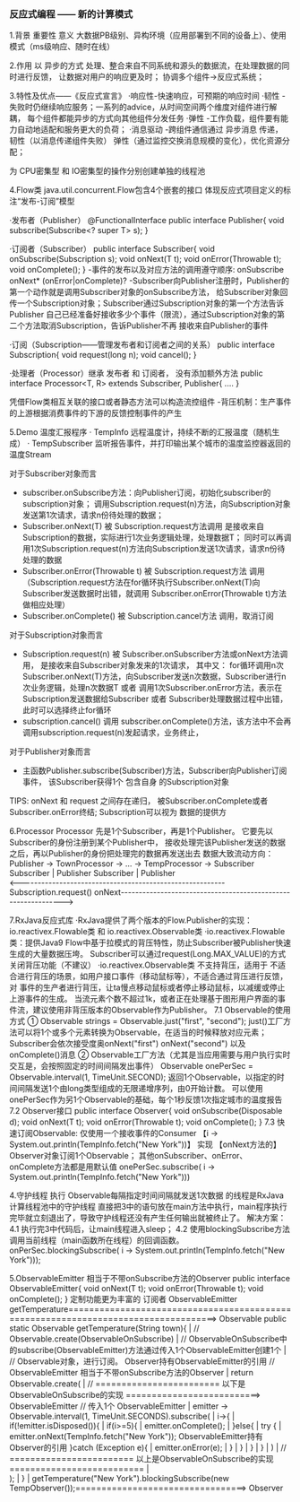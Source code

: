 ### 反应式编程 —— 新的计算模式
1.背景 重要性 意义
大数据PB级别、异构环境（应用部署到不同的设备上）、使用模式（ms级响应、随时在线）

2.作用
以 异步的方式 处理、整合来自不同系统和源头的数据流，在处理数据的同时进行反馈，
让数据对用户的响应更及时；
协调多个组件->反应式系统；

3.特性及优点——《反应式宣言》
·响应性-快速响应，可预期的响应时间
·韧性  -失败时仍继续响应服务；一系列的advice，从时间空间两个维度对组件进行解耦，
       每个组件都能异步的方式向其他组件分发任务
·弹性  -工作负载，组件要有能力自动地适配和服务更大的负荷；
·消息驱动 -跨组件通信通过 异步消息 传递，
 韧性（以消息传递组件失败） 弹性（通过监控交换消息规模的变化），优化资源分配；

为 CPU密集型 和 IO密集型的操作分别创建单独的线程池

4.Flow类 
  java.util.concurrent.Flow包含4个嵌套的接口 体现反应式项目定义的标注“发布-订阅”模型
  
  ·发布者（Publisher）
  @FunctionalInterface
  public interface Publisher<T>{
    void subscribe(Subscribe<? super T> s); 
  }
  
  ·订阅者（Subscriber）
  public interface Subscriber<T>{
    void onSubscribe(Subscription s);
    void onNext(T t);
    void onError(Throwable t);
    void onComplete();
  }
  -事件的发布以及对应方法的调用遵守顺序: onSubscribe onNext* (onError|onComplete)?
  -Subscriber向Publisher注册时，Publisher的第一个动作就是调用Subscriber对象的onSubscribe方法，
   给Subscriber对象回传一个Subscription对象；Subscriber通过Subscription对象的第一个方法告诉Publisher
   自己已经准备好接收多少个事件（限流），通过Subscription对象的第二个方法取消Subscription，告诉Publisher不再
   接收来自Publisher的事件
  
  ·订阅（Subscription——管理发布者和订阅者之间的关系）
  public interface Subscription{
    void request(long n);
    void cancel();
  }
  
  ·处理者（Processor）继承 发布者 和 订阅者， 没有添加额外方法
  public interface Processor<T, R> extends Subscriber<T>, Publisher<R>{
    ....
  }
  
  
  凭借Flow类相互关联的接口或者静态方法可以构造流控组件
  -背压机制：生产事件的上游根据消费事件的下游的反馈控制事件的产生
  
5.Demo 温度汇报程序
 · TempInfo 远程温度计，持续不断的汇报温度（随机生成）
 · TempSubscriber 监听报告事件，并打印输出某个城市的温度监控器返回的温度Stream

对于Subscriber对象而言
- subscriber.onSubscribe方法：向Publisher订阅，初始化subscriber的subscription对象；
  调用Subscription.request(n)方法，向Subscription对象发送第1次请求，请求n份待处理的数据；
- Subscriber.onNext(T) 被 Subscription.request方法调用
  是接收来自Subscription的数据，实际进行1次业务逻辑处理，处理数据T；
  同时可以再调用1次Subscription.request(n)方法向Subscription发送1次请求，请求n份待处理的数据
- Subscriber.onError(Throwable t) 被 Subscription.request方法 调用
 （Subscription.request方法在for循环执行Subscriber.onNext(T)向Subscriber发送数据时出错，就调用
  Subscriber.onError(Throwable t)方法做相应处理）
- Subscriber.onComplete() 被 Subscription.cancel方法 调用，取消订阅

对于Subscription对象而言
- Subscription.request(n) 被 Subscriber.onSubscriber方法或onNext方法调用，
  是接收来自Subscriber对象发来的1次请求，
  其中又：
      for循环调用n次Subscriber.onNext(T)方法，向Subscriber发送n次数据，Subscriber进行n次业务逻辑，处理n次数据T
      或者
      调用1次Subscriber.onError方法，表示在 Subscription发送数据给Subscriber 或者 Subscriber处理数据过程中出错，
      此时可以选择终止for循环  
- subscription.cancel() 调用 subscriber.onComplete()方法，该方法中不会再调用subscription.request(n)发起请求，业务终止，

对于Publisher对象而言
- 主函数Publisher.subscribe(Subscriber)方法，Subscriber向Publisher订阅事件，
  该Subscriber获得1个 包含自身 的Subscription对象

TIPS:
  onNext 和 request 之间存在递归， 被Subscriber.onComplete或者Subscriber.onError终结;
  Subscription可以视为 数据的提供方
  
6.Processor
  Processor 先是1个Subscriber，再是1个Publisher。
  它要先以Subscriber的身份注册到某个Publisher中，
  接收处理完该Publisher发送的数据之后，再以Publisher的身份把处理完的数据再发送出去
  数据大致流动方向：Publisher       ->              TownProcessor       ->  ...  ->     TempProcessor          ->        Subscriber
                                         Subscriber  |    Publisher            Subscriber  |    Publisher        
                                                     <---------------------------------------------------------Subscription.request()
                                                   onNext-------------------------------------------------------------->

7.RxJava反应式库
  ·RxJava提供了两个版本的Flow.Publisher的实现：io.reactivex.Flowable类 和 io.reactivex.Observable类
  ·io.reactivex.Flowable类：提供Java9 Flow中基于拉模式的背压特性，防止Subscriber被Publisher快速生成的大量数据压垮。
   Subscriber可以通过request(Long.MAX_VALUE)的方式关闭背压功能（不建议）
  ·io.reactivex.Observable类 不支持背压，适用于 不适合进行背压的场景，如用户接口事件（移动鼠标等），不适合通过背压进行反馈，对
   事件的生产者进行背压，让ta慢点移动鼠标或者停止移动鼠标，以减缓或停止上游事件的生成。
   当流元素个数不超过1k，或者正在处理基于图形用户界面的事件流，建议使用非背压版本的Observable作为Publisher。
 7.1 Observable的使用方式
   ① Observable<String> strings = Observable.just("first", "second");
   just()工厂方法可以将1个或多个元素转换为Observable，在适当的时候释放对应元素；
   Subscriber会依次接受度奥onNext("first") onNext("second") 以及 onComplete()消息
   ② Observable工厂方法（尤其是当应用需要与用户执行实时交互是，会按照固定的时间间隔发出事件）
   Observable<Long> onePerSec = Observable.interval(1, TimeUnit.SECOND);
   返回1个Observable，以指定的时间间隔发送1个由long类型组成的无限递增序列，由0开始计数。
   可以使用onePerSec作为另1个Observable的基础，每个1秒反馈1次指定城市的温度报告
 7.2 Observer接口
 public interface Observer<T>{
    void onSubscribe(Disposable d);
    void onNext(T t);
    void onError(Throwable t);
    void onComplete();
 }
 7.3 快速订阅Observable:
 仅使用一个接收事件的Consumer 【i -> System.out.println(TempInfo.fetch("New York"))】
 实现 【onNext方法的】 Observer对象订阅1个Observable；
 其他onSubscriber、onError、onComplete方法都是用默认值
 onePerSec.subscribe( i -> System.out.println(TempInfo.fetch("New York")))
 
 4.守护线程
 执行   Observable每隔指定时间间隔就发送1次数据  的线程是RxJava计算线程池中的守护线程
 直接把3中的语句放在main方法中执行，main程序执行完毕就立刻退出了，导致守护线程还没有产生任何输出就被终止了。
 解决方案：
 4.1 执行完3中代码后，让main线程进入sleep；
 4.2 使用blockingSubscribe方法调用当前线程（main函数所在线程）的回调函数。
 onPerSec.blockingSubscribe( i -> System.out.println(TempInfo.fetch("New York")));
 
 5.ObservableEmitter 相当于不带onSubscribe方法的Observer
 public interface ObservableEmitter{
    void onNext(T t);
    void onError(Throwable t);
    void onComplete();
 }
 定制功能更为丰富的 订阅者 ObservableEmitter
 getTemperature===================================================================================> Observable
 public static Observable<TempInfo> getTemperature(String town){                                        |
     // Observable.create(ObservableOnSubscribe)                                                        |
     // ObservableOnSubscribe中的subscribe(ObservableEmitter)方法通过传入1个ObservableEmitter创建1个        |
     // Observable对象，进行订阅。                                                            Observer持有ObservableEmitter的引用
     // ObservableEmitter 相当于不带onSubscribe方法的Observer                                              | 
     return Observable.create(                                                                          |
            // ======================== 以下是ObservableOnSubscribe的实现 ==========================> ObservableEmitter
            // 传入1个 ObservableEmitter                                                                 |
                emitter -> Observable.interval(1, TimeUnit.SECONDS).subscribe(                          |
                           i->{                                                                         |
                                if(!emitter.isDisposed()){                                              |
                                   if(i>=5){                                                            |
                                       emitter.onComplete();                                            |
                                   }else{                                                               |
                                       try {                                                            |
                                           emitter.onNext(TempInfo.fetch("New York"));    ObservableEmitter持有Observer的引用
                                       }catch (Exception e){                                            |
                                           emitter.onError(e);                                          |
                                       }                                                                |
                                   }                                                                    |
                                }                                                                       |
                           }                                                                            |
                   )                                                                                    |
            // ======================== 以上是ObservableOnSubscribe的实现 ==========================      |  
           );                                                                                           |
 }                                                                                                      |
 getTemperature("New York").blockingSubscribe(new TempObserver());=================================> Observer